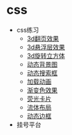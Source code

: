 # css
- css练习
  - [3d翻页效果](http://luckyxj.github.io/study/css/css-basis/3d翻页效果.html)
  - [3d悬浮层效果](http://luckyxj.github.io/study/css/css-basis/3d悬浮层效果.html)
  - [3d旋转立方体](http://luckyxj.github.io/study/css/css-basis/3d旋转正方体.html)
  - [动态背景图](http://luckyxj.github.io/study/css/css-basis/动态背景效果.html)
  - [动态搜索框](http://luckyxj.github.io/study/css/css-basis/动态搜索框.html)
  - [加载动画](http://luckyxj.github.io/study/css/css-basis/加载动画.html)
  - [渐变色效果](http://luckyxj.github.io/study/css/css-basis/渐变色效果.html)
  - [荧光卡片](http://luckyxj.github.io/study/css/css-basis/荧光卡片.html)
  - [流体布局](http://luckyxj.github.io/study/css/css-basis/流体布局.html)
  - [动态边框](http://luckyxj.github.io/study/css/css-basis/css创意边框动画.html)
- 挂号平台